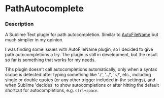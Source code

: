# PathAutocomplete

### Description

A Sublime Text plugin for path autocompletion. Similar to [AutoFileName](https://packagecontrol.io/packages/AutoFileName) but much simplier in my opinion.

I was finding some issues with AutoFileName plugin, so I decided to give path autocompletions a try. The plugin is still in development, but the result so far is something that works for my needs.

Tihs plugin doesn't call autocompletions automatically, only when a syntax scope is detected after typing something like './', '../', '~/', etc., including single or double quotes (or any other trigger included in the settings), and when Sublime 'decides' to show autocompletions or after hitting the default shortcut for autocompletions, e.g. `ctrl+space`.